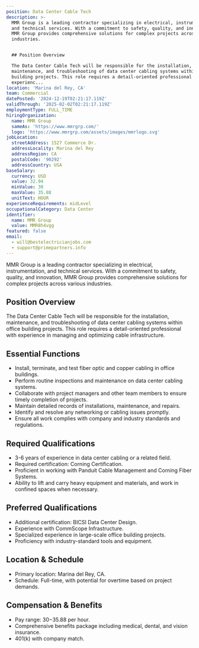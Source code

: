```yaml
---
position: Data Center Cable Tech
description: >-
  MMR Group is a leading contractor specializing in electrical, instrumentation,
  and technical services. With a commitment to safety, quality, and innovation,
  MMR Group provides comprehensive solutions for complex projects across various
  industries.


  ## Position Overview

  The Data Center Cable Tech will be responsible for the installation,
  maintenance, and troubleshooting of data center cabling systems within office
  building projects. This role requires a detail-oriented professional with
  experienc...
location: 'Marina del Rey, CA'
team: Commercial
datePosted: '2024-12-19T02:21:17.119Z'
validThrough: '2025-02-02T02:21:17.119Z'
employmentType: FULL_TIME
hiringOrganization:
  name: MMR Group
  sameAs: 'https://www.mmrgrp.com/'
  logo: 'https://www.mmrgrp.com/assets/images/mmrlogo.svg'
jobLocation:
  streetAddress: 1527 Commerce Dr.
  addressLocality: Marina del Rey
  addressRegion: CA
  postalCode: '90292'
  addressCountry: USA
baseSalary:
  currency: USD
  value: 32.94
  minValue: 30
  maxValue: 35.88
  unitText: HOUR
experienceRequirements: midLevel
occupationalCategory: Data Center
identifier:
  name: MMR Group
  value: MMR8h4vgg
featured: false
email:
  - will@bestelectricianjobs.com
  - support@primepartners.info
---
```




MMR Group is a leading contractor specializing in electrical, instrumentation, and technical services. With a commitment to safety, quality, and innovation, MMR Group provides comprehensive solutions for complex projects across various industries.

## Position Overview
The Data Center Cable Tech will be responsible for the installation, maintenance, and troubleshooting of data center cabling systems within office building projects. This role requires a detail-oriented professional with experience in managing and optimizing cable infrastructure.

## Essential Functions
- Install, terminate, and test fiber optic and copper cabling in office buildings.
- Perform routine inspections and maintenance on data center cabling systems.
- Collaborate with project managers and other team members to ensure timely completion of projects.
- Maintain detailed records of installations, maintenance, and repairs.
- Identify and resolve any networking or cabling issues promptly.
- Ensure all work complies with company and industry standards and regulations.

## Required Qualifications
- 3-6 years of experience in data center cabling or a related field.
- Required certification: Corning Certification.
- Proficient in working with Panduit Cable Management and Corning Fiber Systems.
- Ability to lift and carry heavy equipment and materials, and work in confined spaces when necessary.

## Preferred Qualifications
- Additional certification: BICSI Data Center Design.
- Experience with CommScope Infrastructure.
- Specialized experience in large-scale office building projects.
- Proficiency with industry-standard tools and equipment.

## Location & Schedule
- Primary location: Marina del Rey, CA.
- Schedule: Full-time, with potential for overtime based on project demands.

## Compensation & Benefits
- Pay range: $30-$35.88 per hour.
- Comprehensive benefits package including medical, dental, and vision insurance.
- 401(k) with company match.
